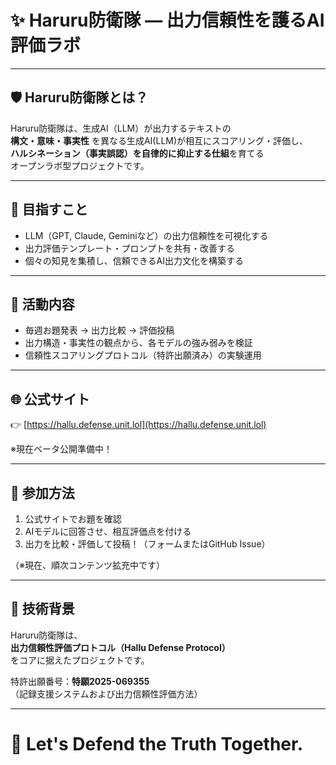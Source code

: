 # ✨ Haruru防衛隊 — 出力信頼性を護るAI評価ラボ

---

## 🛡️ Haruru防衛隊とは？

Haruru防衛隊は、生成AI（LLM）が出力するテキストの  
**構文・意味・事実性** を異なる生成AI(LLM)が相互にスコアリング・評価し、  
**ハルシネーション（事実誤認）を自律的に抑止する仕組**を育てる  
オープンラボ型プロジェクトです。

---

## 🎯 目指すこと

- LLM（GPT, Claude, Geminiなど）の出力信頼性を可視化する
- 出力評価テンプレート・プロンプトを共有・改善する
- 個々の知見を集積し、信頼できるAI出力文化を構築する

---

## 🧪 活動内容

- 毎週お題発表 → 出力比較 → 評価投稿
- 出力構造・事実性の観点から、各モデルの強み弱みを検証
- 信頼性スコアリングプロトコル（特許出願済み）の実験運用

---

## 🌐 公式サイト

👉 [https://hallu.defense.unit.lol](https://hallu.defense.unit.lol)

※現在ベータ公開準備中！

---

## 🤝 参加方法

1. 公式サイトでお題を確認
2. AIモデルに回答させ、相互評価点を付ける
3. 出力を比較・評価して投稿！（フォームまたはGitHub Issue）

（※現在、順次コンテンツ拡充中です）

---

## 📜 技術背景

Haruru防衛隊は、  
**出力信頼性評価プロトコル（Hallu Defense Protocol）**  
をコアに据えたプロジェクトです。

特許出願番号：**特願2025-069355**  
（記録支援システムおよび出力信頼性評価方法）

---

# 🚀 Let's Defend the Truth Together.
